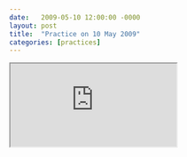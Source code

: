 ```yaml
---
date:   2009-05-10 12:00:00 -0000
layout: post
title:  "Practice on 10 May 2009"
categories: [practices]
---
```

<iframe src="https://www.youtube.com/embed/1JRu2-IzRzw?rel=0" allowfullscreen="allowfullscreen"></iframe>

